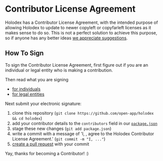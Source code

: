 # Contributor License Agreement

Holodex has a Contributor License Agreement, with the intended purpose of allowing Holodex to update to newer copyleft or copyfarleft licenses as it makes sense to do so. This is not a perfect solution to achieve this purpose, so if anyone has any better ideas [we appreciate suggestions](https://github.com/open-app/holodex/issues).

## How To Sign

To sign the Contributor License Agreement, first figure out if you are an individual or legal entity who is making a contribution.

Then read what you are signing

- [for individuals](./CLA-FOR-INDIVIDUALS)
- [for legal entities](./CLA-FOR-ENTITIES)
    
Next submit your electronic signature:

1. clone this repository (`git clone https://github.com/open-app/holodex && cd holodex`)
1. add your contributor details to the `contributors` field in our [`package.json`](./package.json)
1. stage these new changes (`git add package.json`)
1. write a commit with a message of 'I, <name>, agree to the Holodex Contributor License Agreement.' (`git commit -m "I, ..."`)
1. [create a pull request](https://help.github.com/articles/creating-a-pull-request/) with your commit 

Yay, thanks for becoming a Contributor! :)
